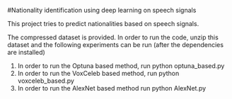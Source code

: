 #Nationality identification using deep learning on speech signals

This project tries to predict nationalities based on speech signals.

The compressed dataset is provided.
In order to run the code, unzip this dataset and the following experiments can be run (after the dependencies are installed)
1. In order to run the Optuna based method, run python optuna_based.py
2. In order to run the VoxCeleb based method, run python voxceleb_based.py
3. In order to run the AlexNet based method run python AlexNet.py
